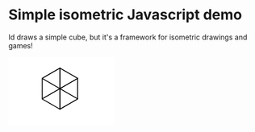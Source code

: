 # Simple isometric Javascript demo

Id draws a simple cube, but it's a framework for isometric drawings and games!

![](./cube.png)
